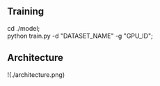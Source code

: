 ## Training
cd ./model;
<br> python train.py -d "DATASET_NAME" -g "GPU_ID";

## Architecture
!(./architecture.png)
